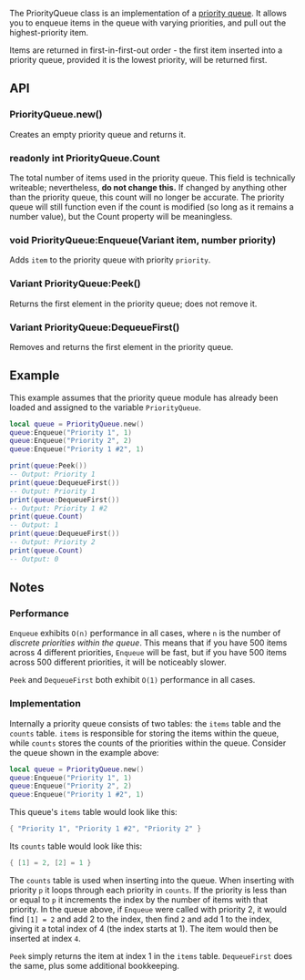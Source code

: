 The PriorityQueue class is an implementation of a [priority queue](https://en.wikipedia.org/wiki/Priority_queue). It allows you to enqueue items in the queue with varying priorities, and pull out the highest-priority item.

Items are returned in first-in-first-out order - the first item inserted into a priority queue, provided it is the lowest priority, will be returned first.

## API

### PriorityQueue.new()
Creates an empty priority queue and returns it.

### readonly int PriorityQueue.Count
The total number of items used in the priority queue. This field is technically writeable; nevertheless, **do not change this.** If changed by anything other than the priority queue, this count will no longer be accurate. The priority queue will still function even if the count is modified (so long as it remains a number value), but the Count property will be meaningless.

### void PriorityQueue:Enqueue(Variant item, number priority)
Adds `item` to the priority queue with priority `priority`.

### Variant PriorityQueue:Peek()
Returns the first element in the priority queue; does not remove it.

### Variant PriorityQueue:DequeueFirst()
Removes and returns the first element in the priority queue.

## Example
This example assumes that the priority queue module has already been loaded and assigned to the variable `PriorityQueue`.
```lua
local queue = PriorityQueue.new()
queue:Enqueue("Priority 1", 1)
queue:Enqueue("Priority 2", 2)
queue:Enqueue("Priority 1 #2", 1)

print(queue:Peek())
-- Output: Priority 1
print(queue:DequeueFirst())
-- Output: Priority 1
print(queue:DequeueFirst())
-- Output: Priority 1 #2
print(queue.Count)
-- Output: 1
print(queue:DequeueFirst())
-- Output: Priority 2
print(queue.Count)
-- Output: 0
```

## Notes

### Performance
`Enqueue` exhibits `O(n)` performance in all cases, where `n` is the number of *discrete priorities within the queue*. This means that if you have 500 items across 4 different priorities, `Enqueue` will be fast, but if you have 500 items across 500 different priorities, it will be noticeably slower.

`Peek` and `DequeueFirst` both exhibit `O(1)` performance in all cases.

### Implementation
Internally a priority queue consists of two tables: the `items` table and the `counts` table. `items` is responsible for storing the items within the queue, while `counts` stores the counts of the priorities within the queue. Consider the queue shown in the example above:
```lua
local queue = PriorityQueue.new()
queue:Enqueue("Priority 1", 1)
queue:Enqueue("Priority 2", 2)
queue:Enqueue("Priority 1 #2", 1)
```

This queue's `items` table would look like this:
```lua
{ "Priority 1", "Priority 1 #2", "Priority 2" }
```

Its `counts` table would look like this:
```lua
{ [1] = 2, [2] = 1 }
```

The `counts` table is used when inserting into the queue. When inserting with priority `p` it loops through each priority in `counts`. If the priority is less than or equal to `p` it increments the index by the number of items with that priority. In the queue above, if `Enqueue` were called with priority 2, it would find `[1] = 2` and add 2 to the index, then find `2` and add 1 to the index, giving it a total index of 4 (the index starts at 1). The item would then be inserted at index `4`.

`Peek` simply returns the item at index 1 in the `items` table. `DequeueFirst` does the same, plus some additional bookkeeping.